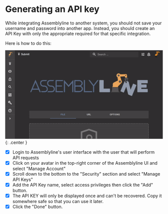 # Generating an API key

While integrating Assemblyline to another system, you should not save your username and password into another app. Instead, you should create an API Key with only the appropriate required for that specific integration.

Here is how to do this: 

![Key generation](./images/apikey.gif){: .center }

- [x] Login to Assemblyline's user interface with the user that will perform API requests
- [x] Click on your avatar in the top-right corner of the Assemblyline UI and select "Manage Account"
- [x] Scroll down to the bottom to the "Security" section and select "Manage API Keys"
- [x] Add the API Key name, select access privileges then click the "Add" button.
- [x] The API KEY will only be displayed once and can't be recovered. Copy it somewhere safe so that you can use it later.
- [x] Click the "Done" button.